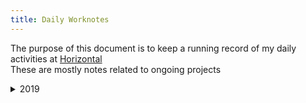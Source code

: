 ```yaml
---
title: Daily Worknotes
---
```


The purpose of this document is to keep a running record of my daily activities at [Horizontal](http://horizontalintegration.com)  
These are mostly notes related to ongoing projects

<details>
<summary>2019</summary>
<details>
<summary>September</summary>
<br>

9/25

*fought with responsive ```SVG``` (I see you cw), attended 3 too many meetings, only drank 2 la croix*

* mwt 97 - pip video component - Another fun run-in with ```SVG```. Of course this needed to be responsive, so after tons of somethinging... here's what I ended up with:

<details>
<summary>Click to view my work of the day</summary>
<br>

```html
<div class="pip-video">
    <div class="media-gallery__img media-gallery__video video-link" data-video="" data-brightcovevideo="6076312645001" data-brightcoveplayer="r1tg8ngpM">
        <img src="image link removed to preserve client anonymity" alt="">
        <div class="pip-video__icon">
            <!-- <svg width="100%" height="100%" version="1.1" id="pip-video-play-button" xmlns="http://www.w3.org/2000/svg"
            x="0px" y="0px" viewBox="0 0 106 106" style="enable-background:new 0 0 106 106;" xml:space="preserve" preserveAspectRatio="xMinYMin">
            <path id="outline" class="st0" d="M53,105.5C24.1,105.5,0.5,81.9,0.5,53C0.5,24.1,24.1,0.5,53,0.5c28.9,0,52.5,23.6,52.5,52.5 C105.5,81.9,81.9,105.5,53,105.5z M53,3.5C25.7,3.5,3.5,25.7,3.5,53c0,27.3,22.2,49.5,49.5,49.5c27.3,0,49.5-22.2,49.5-49.5 C102.5,25.7,80.3,3.5,53,3.5z" fill="#33EB91"/>
            <path id="background" class="st1" d="M53,7c25.4,0,46,20.6,46,46S78.4,99,53,99S7,78.4,7,53S27.6,7,53,7z" fill="rgba(0,0,0,.5)"/>
            <path id="triangle" class="st2" d="M73,51.5L41,77.9V25.1L73,51.5z" fill="#ffffff"/>
            </svg> -->
        </div>
    </div>
</div>
<div id="modal-video" class="modal modal--video">
    <div class="pip-video modal__content">
        <div class="pip-video__video-wrapper">
            <video-js 
                data-account="" 
                data-embed="default" 
                data-player="" 
                data-video-id="" 
                style="height:auto; position:relative; width:100vw;"
                controls
            ></video-js>
        </div>
    </div>
</div>
```

```scss
.pip-video {
    width: 100%;
    margin: auto;
    position: relative;
    
    & .video-link::after {
        right: 0;
        top: 0;
        height: 100%;content: '';
        position: absolute;
        width: 100vw;
        background: -moz-linear-gradient(top, rgba(0,0,0,0) 80%, rgba(0,0,0,0.95) 100%); /* FF3.6+ */
        background: -webkit-gradient(linear, left top, left bottom, color-stop(0%,rgba(0,0,0,0.95)), color-stop(100%,rgba(0,0,0,0))); /* Chrome,Safari4+ */
        background: -webkit-linear-gradient(top, rgba(0,0,0,0) 80%,rgba(0,0,0,0.95) 100%); /* Chrome10+,Safari5.1+ */
        background: -o-linear-gradient(top, rgba(0,0,0,0) 80%,rgba(0,0,0,0.95) 100%); /* Opera 11.10+ */
        background: -ms-linear-gradient(top, rgba(0,0,0,0) 80%,rgba(0,0,0,0.95) 100%); /* IE10+ */
        background: linear-gradient(to bottom, rgba(0,0,0,0) 80%,rgba(0,0,0,0.95) 100%); /* W3C */
    }
    
    & div > img {
        width: 100vw;
        height: auto;
        
    }

    &__icon {
        position: absolute;
        max-width: 12%;
        top: 40%;
        left: 44%;

        @media screen and (min-width: $tablet-min) {
            max-width: 6%;
            top: 40%;
            left: 47%;
        }
    }

}
```
</details>

---

9/24

*mwt merged repos, built and deployed the project in its current state. Lots of bugs knocked out, focus shifted to PIP (Product Information Page) Component production*

* mwt 99 - pip gallery component - Another new component build based off of the Sketch file provided by UX. Having become more familiar with the project structure, this was an easier build, but there were some interesting trip ups provided by flexbox. The major hiccups were uneven columns, an image that spanned 2 columns and rows, and gradient overlays. The following ```HTML``` and ```SCSS``` is how that was handled. Built for mobile first, the ```SCSS``` is what really drives the magic here. I hope the clients dev team doesn't mind my ```@mixin``` here because it helped to make the code more DRY.

<details>
<summary>Click to view my work of the day</summary>
<br>

```scss
@import ''; // link removed to preserve client anonymity
@mixin overlay-base {
    content: '';
    position: absolute;
    width: 100vw;
    background: -moz-linear-gradient(top, rgba(0,0,0,0) 80%, rgba(0,0,0,0.95) 100%); /* FF3.6+ */
    background: -webkit-gradient(linear, left top, left bottom, color-stop(0%,rgba(0,0,0,0.95)), color-stop(100%,rgba(0,0,0,0))); /* Chrome,Safari4+ */
    background: -webkit-linear-gradient(top, rgba(0,0,0,0) 80%,rgba(0,0,0,0.95) 100%); /* Chrome10+,Safari5.1+ */
    background: -o-linear-gradient(top, rgba(0,0,0,0) 80%,rgba(0,0,0,0.95) 100%); /* Opera 11.10+ */
    background: -ms-linear-gradient(top, rgba(0,0,0,0) 80%,rgba(0,0,0,0.95) 100%); /* IE10+ */
    background: linear-gradient(to bottom, rgba(0,0,0,0) 80%,rgba(0,0,0,0.95) 100%); /* W3C */
}
.pip-gallery {
    width: 100vw;
    display: flex;
    position: relative;
    flex-wrap: wrap;
    @media screen and (min-width: $tablet-min) {
        flex-wrap: nowrap;
    }
    
    &__large-image {
        flex: 0 0 100vw;
        order: 1;
        @media screen and (min-width: $tablet-min) {
            flex: 0 0 66.66vw;
        }
        
        & img {
            width: 100%;
            z-index: -1;
        }
        
        &__overlay::after {
            @include overlay-base;
            left: 0;
            top: 0;
            height: 33.33%;
            @media screen and (min-width: $tablet-min) {
                height: 100%;
                width: 66.66vw;
            }
        }
    }
    
    &__small-image {
        flex: 0 0 100vw;
        flex-direction: unset;
        order: 2;
        @media screen and (min-width: $tablet-min) {
            flex: 0 0 33.33vw;
        }
        
        &__overlay-top::after {
            @include overlay-base;
            right: 0;
            top: 0;
            height: 67%;
            @media screen and (min-width: $tablet-min) {
                height: 50%;
                width: 33.33vw;
            }
        }
        &__overlay-bottom::after {
            @include overlay-base;
            right: 0;
            bottom: 0;
            height: 100%;
            @media screen and (min-width: $tablet-min) {
                height: 50%;
                width: 33.33vw;
            }
        }
        
        & img {
            width: 100%;
            z-index: -1;
        }
    }
}
```

```html
<section class="pip-gallery">
    <div class="pip-gallery__large-image">
        <div class="pip-gallery__large-image__overlay">
            <img src="/pip-gallery-1.png">
        </div>
    </div>
    <div class="pip-gallery__small-image">
        <div class="pip-gallery__small-image__overlay-top">
            <img src="/pip-gallery-2.png">
        </div>
        <div class="pip-gallery__small-image__overlay-bottom">
            <img src="/pip-gallery-3.png">
        </div>
    </div>
</section>
```
</details>

---

9/23

* mwt 91 - hero header component - UPDATE - I had this reviewed internally before passing it on. I neglected that this was a new component that needed to be fleshed out by BED before a PR was submitted, so my PR got abandoned ¯\_(ツ)_/¯ Not a big deal, more a matter of me learning the workflow a bit. BED got this knocked out and all looks good.

---

9/20

*mwt internal team having trouble with build and deployment*

* mwt 91 - hero header component - This is a new component build based off of a Sketch file provided by UX. I have had some trouble with the overall structure of the project, would probably have been useful to spend some time speaking with a dev who has worked on the project before just diving in. Exported and cleaned up an ```SVG```, built out ```HTML``` and ```SCSS``` for the component. Would like someone to review before I submit a PR. Can hopefully get that this Monday.

---

9/19

*Closed out remaining cw tickets.*  
*Working on mwt full time now.*

* mwt 185 - RTE Text Formatting - BED refused a classname from our markup which broke body copy styling. Additionally, styling was needed for `<strong>` text. I did that. Like this:

```scss
p {
    margin-top: 11px;
    strong {
        font-family: Helvetica Neue LT W01_83 Hv Ex,Helvetica Neue,Helvetica,Arial,sans-serif;
        // had to change the above to a variable *$helvetica83* that had been declared in a separate file
        text-transform: uppercase;
    }
}
```

* mwt 182 / 184 - Extra Whitespace - BED had reused a classname on an element which resulted in strange behavior. I added a new classname and relevant styling, but once implemented by BED, Sitecore adds spaces in a `<div>` with no content and the `:empty` pseudo-selector was unable to work. Thankfully, BED *was* able to write some logic that will conditionally render the `<div>` if there is content for it. Also had update the name of a file, because some FED had not done that causing the test page to be broken.

```scss
.flex-content-feature-accordion {
        display: flex;
        width: 100%;
        order: 3;
        &:empty {
            display: none;
        }
    }
```

* mwt 35 Tabbed Carousel - pushed yesterdays changes to dev

---

9/18

* mwt 35 Tabbed Carousel - this component (based off of [slick slider](https://kenwheeler.github.io/slick/)) was intended to be used stand-alone, but of course QA found a reason to use it twice on a page (maybe there is a genuine use case for this?). Needless to say, how the component was initally set up was targeting a class instead of a unique ID. Adding a data-target was able to solve the problem. The changes made are as follows:

*these were the changes made to the JavaScript*

```javascript
...
var $this = $(this); // this line already existed
var target = $this.data('target');

// inside of the slick slider settings

asNavFor: '#' + target,

// targets the unique id

...$('#' + target).slick...
```

*and these were the changes made to the HTML files*

```html
<div class="innovations-tabbed-view__items" id="1"> <!-- added the id -->
```

```html
<section class="innovations-tabbed-view" data-target="1"> <!-- added the data-target -->
```

---

9/17

* cw 6472 Chapter Component - add spacing to match spec `margin-bottom: 4rem;`
* cw 6462 Update search field to match specs - set `max-width` according to spec
* cw 6172 Update image specs for download asset component - generated new set of images and updated component markup

---

9/16

* cw 8239 Lazy loading - updated waypoint offset from 66% to 80%, elements above the fold should appear more readily
* cw 8266 Add button to Insights page render

---

9/13

* cw 8046 Header Utility Menu Display Issue - had to define width for .header-utilityNav item; was breaking to a new line
* cw 6058 Subscribe CTA - broken `::before` && `::after` - had to define pseudo element translateX positioning for devices below XS breakpoint
* cw 6462 Hero Search Input Size - updated width of search field, had initially placed the fix in the wrong file... specificity broke the 'fix', now it is fixed
* cw 7186 Multimedia Search Results Page - fix from yesterday has been pushed to QA, but the modal open mask covers the entire page now. CoveoSearchInterface put a `z-index` on the wrapper which overrode the modal `z-index`.

---

9/12

* cw 7813 Hero Page Title Card - Fixed min-height for event of no button (an optional element)
* cw 7186 Multimedia Search Results Page - Continues playing on modal close fix;

*podcasts were broken because BED did not use the unique classnames set for the two different podcast sources
videos were broken because Coveo loads after the video modal JS is init, added:*

```javascript
if (window.YT) { $(window).trigger('youTubePlayerApiReady'); }; &&
if (window.VidyardV4) { $(window).trigger('vidyardPlayerApiReady'); };
```

*triggers if element is found*

---

9/11

*Target class of '.coveo-query-summary-cancel-last' and change text to 'Try a different search term'*

```javascript
$('.coveo-query-summary-cancel-last').text('Try a different search term');
```

* cw 8047 Design and Implement CoveoQuerySummary CSS
* cw 8068 Hero Image & Video Cards SM / XS breakpoint fix
* cw 7813 Hero Page Title Card Image Size(s) fix

</details>
</details>